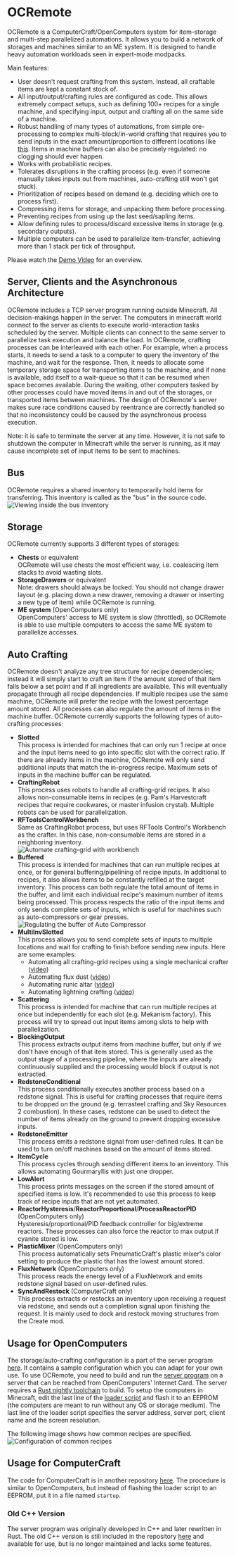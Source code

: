 # OCRemote
OCRemote is a ComputerCraft/OpenComputers system for item-storage and multi-step parallelized automations. It allows you to build a network of storages and machines similar to an ME system. It is designed to handle heavy automation workloads seen in expert-mode modpacks.

Main features:
  - User doesn't request crafting from this system. Instead, all craftable items are kept a constant stock of.
  - All input/output/crafting rules are configured as code. This allows extremely compact setups, such as defining 100+ recipes for a single machine, and specifying input, output and crafting all on the same side of a machine.
  - Robust handling of many types of automations, from simple ore-processing to complex multi-block/in-world crafting that requires you to send inputs in the exact amount/proportion to different locations like [this](https://www.youtube.com/watch?v=HKk70owisso). Items in machine buffers can also be precisely regulated: no clogging should ever happen.
  - Works with probabilistic recipes.
  - Tolerates disruptions in the crafting process (e.g. even if someone manually takes inputs out from machines, auto-crafting still won't get stuck).
  - Prioritization of recipes based on demand (e.g. deciding which ore to process first).
  - Compressing items for storage, and unpacking them before processing.
  - Preventing recipes from using up the last seed/sapling items.
  - Allow defining rules to process/discard excessive items in storage (e.g. secondary outputs).
  - Multiple computers can be used to parallelize item-transfer, achieving more than 1 stack per tick of throughput.

Please watch the [Demo Video](https://www.youtube.com/watch?v=Llr-lM0pIME) for an overview.

## Server, Clients and the Asynchronous Architecture
OCRemote includes a TCP server program running outside Minecraft. All decision-makings happen in the server. The computers in minecraft world connect to the server as clients to execute world-interaction tasks scheduled by the server. Multiple clients can connect to the same server to parallelize task execution and balance the load. In OCRemote, crafting processes can be interleaved with each other. For example, when a process starts, it needs to send a task to a computer to query the inventory of the machine, and wait for the response. Then, it needs to allocate some temporary storage space for transporting items to the machine, and if none is available, add itself to a wait-queue so that it can be resumed when space becomes available. During the waiting, other computers tasked by other processes could have moved items in and out of the storages, or transported items between machines. The design of OCRemote's server makes sure race conditions caused by reentrance are correctly handled so that no inconsistency could be caused by the asynchronous process execution.

Note: it is safe to terminate the server at any time. However, it is not safe to shutdown the computer in Minecraft while the server is running, as it may cause incomplete set of input items to be sent to machines.

## Bus
OCRemote requires a shared inventory to temporarily hold items for transferring. This inventory is called as the "bus" in the source code.\
![Viewing inside the bus inventory](busDemo3.gif "Viewing inside the bus inventory")

## Storage
OCRemote currently supports 3 different types of storages:
  - **Chests** or equivalent\
    OCRemote will use chests the most efficient way, i.e. coalescing item stacks to avoid wasting slots.
  - **StorageDrawers** or equivalent\
    Note: drawers should always be locked. You should not change drawer layout (e.g. placing down a new drawer, removing a drawer or inserting a new type of item) while OCRemote is running.
  - **ME system** (OpenComputers only)\
    OpenComputers' access to ME system is slow (throttled), so OCRemote is able to use multiple computers to access the same ME system to parallelize accesses.

## Auto Crafting
OCRemote doesn't analyze any tree structure for recipe dependencies; instead it will simply start to craft an item if the amount stored of that item falls below a set point and if all ingredients are available. This will eventually propagate through all recipe dependencies. If multiple recipes use the same machine, OCRemote will prefer the recipe with the lowest percentage amount stored. All processes can also regulate the amount of items in the machine buffer. OCRemote currently supports the following types of auto-crafting processes:
  - **Slotted**\
    This process is intended for machines that can only run 1 recipe at once and the input items need to go into specific slot with the correct ratio. If there are already items in the machine, OCRemote will only send additional inputs that match the in-progress recipe. Maximum sets of inputs in the machine buffer can be regulated.
  - **CraftingRobot**\
    This process uses robots to handle all crafting-grid recipes. It also allows non-consumable items in recipes (e.g. Pam's Harvestcraft recipes that require cookwares, or master infusion crystal). Multiple robots can be used for parallelization.
  - **RFToolsControlWorkbench**\
    Same as CraftingRobot process, but uses RFTools Control's Workbench as the crafter. In this case, non-consumable items are stored in a neighboring inventory.\
    ![Automate crafting-grid with workbench](workbench2.gif "Automate crafting-grid with workbench")
  - **Buffered**\
    This process is intended for machines that can run multiple recipes at once, or for general buffering/pipelining of recipe inputs. In additional to recipes, it also allows items to be constantly refilled at the target inventory. This process can both regulate the total amount of items in the buffer, and limit each individual recipe's maximum number of items being processed. This process respects the ratio of the input items and only sends complete sets of inputs, which is useful for machines such as auto-compressors or gear presses.\
    ![Regulating the buffer of Auto Compressor](comp.gif "Regulating the buffer of Auto Compressor")
  - **MultiInvSlotted**\
    This process allows you to send complete sets of inputs to multiple locations and wait for crafting to finish before sending new inputs. Here are some examples:
    - Automating all crafting-grid recipes using a single mechanical crafter ([video](https://www.youtube.com/watch?v=HKk70owisso))
    - Automating flux dust ([video](https://www.youtube.com/watch?v=OiZdN3g2Ddc))
    - Automating runic altar ([video](https://www.youtube.com/watch?v=Tgx_kLvESxo))
    - Automating lightning crafting ([video](https://www.youtube.com/watch?v=dX8pQmfp4FQ))
  - **Scattering**\
    This process is intended for machine that can run multiple recipes at once but independently for each slot (e.g. Mekanism factory). This process will try to spread out input items among slots to help with parallelization.
  - **BlockingOutput**\
    This process extracts output items from machine buffer, but only if we don't have enough of that item stored. This is generally used as the output stage of a processing pipeline, where the inputs are already continuously supplied and the processing would block if output is not extracted.
  - **RedstoneConditional**\
    This process conditionally executes another process based on a redstone signal. This is useful for crafting processes that require items to be dropped on the ground (e.g. terrasteel crafting and Sky Resources 2 combustion). In these cases, redstone can be used to detect the number of items already on the ground to prevent dropping excessive inputs.
  - **RedstoneEmitter**\
    This process emits a redstone signal from user-defined rules. It can be used to turn on/off machines based on the amount of items stored.
  - **ItemCycle**\
    This process cycles through sending different items to an inventory. This allows automating Gourmaryllis with just one dropper.
  - **LowAlert**\
    This process prints messages on the screen if the stored amount of specified items is low. It's recommended to use this process to keep track of recipe inputs that are not yet automated.
  - **ReactorHysteresis**/**ReactorProportional**/**ProcessReactorPID** (OpenComputers only)\
    Hysteresis/proportional/PID feedback controller for big/extreme reactors.
    These processes can also force the reactor to max output if cyanite stored is low.
  - **PlasticMixer** (OpenComputers only)\
    This process automatically sets PneumaticCraft's plastic mixer's color setting to produce the plastic that has the lowest amount stored.
  - **FluxNetwork** (OpenComputers only)\
    This process reads the energy level of a FluxNetwork and emits redstone signal based on user-defined rules.
  - **SyncAndRestock** (ComputerCraft only)\
    This process extracts or restocks an inventory upon receiving a request via redstone, and sends out a completion signal upon finishing the request. It is mainly used to dock and restock moving structures from the Create mod.

## Usage for OpenComputers
The storage/auto-crafting configuration is a part of the server program [here](server/RustImpl/src/config.rs). It contains a sample configuration which you can adapt for your own use. To use OCRemote, you need to build and run the [server program](server/RustImpl) on a server that can be reached from OpenComputers' Internet Card. The server requires a [Rust nightly toolchain](https://rustup.rs/) to build. To setup the computers in Minecraft, edit the last line of the [loader script](client/loader.lua) and flash it to an EEPROM (the computers are meant to run without any OS or storage medium). The last line of the loader script specifies the server address, server port, client name and the screen resolution.

The following image shows how common recipes are specified.\
![Configuration of common recipes](recipe-help.png "Configuration of common recipes")

## Usage for ComputerCraft
The code for ComputerCraft is in another repository [here](https://github.com/cyb0124/CCRemote). The procedure is similar to OpenComputers, but instead of flashing the loader script to an EEPROM, put it in a file named `startup`.

### Old C++ Version
The server program was originally developed in C++ and later rewritten in Rust. The old C++ version is still included in the repository [here](server/CPPImpl) and available for use, but is no longer maintained and lacks some features.
